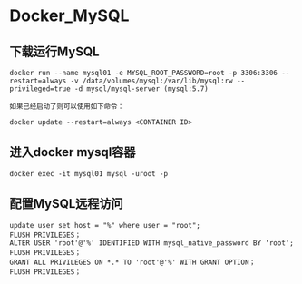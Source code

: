 # Docker_MySQL

## 下载运行MySQL

`docker run --name mysql01 -e MYSQL_ROOT_PASSWORD=root -p 3306:3306 --restart=always -v /data/volumes/mysql:/var/lib/mysql:rw --privileged=true -d mysql/mysql-server (mysql:5.7)`

`如果已经启动了则可以使用如下命令：`

```
docker update --restart=always <CONTAINER ID>
```

## 进入docker mysql容器

`docker exec -it mysql01 mysql -uroot -p`

## 配置MySQL远程访问

    update user set host = "%" where user = "root";
    FLUSH PRIVILEGES；
    ALTER USER 'root'@'%' IDENTIFIED WITH mysql_native_password BY 'root';
    FLUSH PRIVILEGES；
    GRANT ALL PRIVILEGES ON *.* TO 'root'@'%' WITH GRANT OPTION；
    FLUSH PRIVILEGES；


